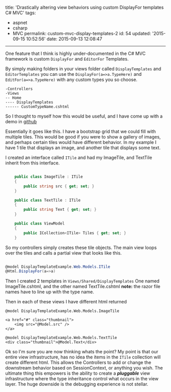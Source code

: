 title: 'Drastically altering view behaviors using custom DisplayFor templates C# MVC'
tags:

  - aspnet
  - csharp
  - MVC
permalink: custom-mvc-display-templates-2
id: 54
updated: '2015-09-15 10:52:56'
date: 2015-09-13 12:08:47
---

One feature that I think is highly under-documented in the C# MVC framework is custom `DisplayFor` and `EditorFor` Templates.

By simply making folders in your views folder called `DisplayTemplates` and `EditorTemplates` you can use the `DisplayFor(a=>a.TypeHere)` and `EditFor(a=>a.TypeHere)` with any custom types you so choose.
<!-- more -->
```
-Controllers
-Views
-- Home
---- DisplayTemplates
------ CustomTypeName.cshtml

```

So I thought to myself how this would be useful, and I have come up with a demo in [github](https://github.com/TerribleDev/CSharp-MVC-Plugin-Views)

Essentially it goes like this. I have a bootstrap grid that we could fill with multiple tiles. This would be good if you were to show a gallery of images, and perhaps certain tiles would have different behavior. In my example I have 1 tile that displays an image, and another tile that displays some text.

I created an interface called `ITile` and had my ImageTile, and TextTile inherit from this interface.

```csharp

    public class ImageTile : ITile
    {
        public string src { get; set; }
    }

```

```csharp
    public class TextTile : ITile
    {
        public string Text { get; set; }
    }
```

```csharp
    public class ViewModel
    {
        public ICollection<ITile> Tiles { get; set; }
    }

```

So my controllers simply creates these tile objects. The main view loops over the tiles and calls a partial view that looks like this.

```csharp

@model DisplayTemplateExample.Web.Models.ITile
@Html.DisplayFor(a=>a)

```

Then I created 2 templates in `Views/Shared/DisplayTemplates` One named ImageTile.cshtml, and the other named TextTile.cshtml **note:** the razor file names have to line up with the type name.

Then in each of these views I have different html returned

```
@model DisplayTemplateExample.Web.Models.ImageTile

<a href="#" class="thumbnail">
    <img src="@Model.src" />
</a>

```

```
@model DisplayTemplateExample.Web.Models.TextTile
<div class="thumbnail">@Model.Text</div>
```

Ok so I'm sure you are now thinking whats the point? My point is that our entire view infrastructure, has no idea the items in the `ITile` collection will create different html. This allows the Controllers to add or change the downstream behavior based on SessionContext, or anything you wish. The ultimate thing this empowers is the ability to create a ***pluggable*** view infrastructure where the type inheritance control what occurs in the view layer. The huge downside is the debugging experience is not stellar.
